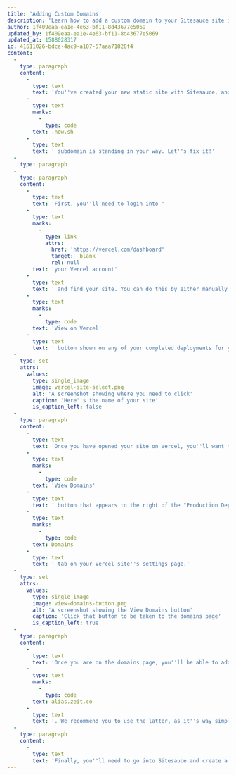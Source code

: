 ```yaml
---
title: 'Adding Custom Domains'
description: 'Learn how to add a custom domain to your Sitesauce site in no time.'
author: 1f409eaa-ea1e-4e63-bf11-8d43677e5069
updated_by: 1f409eaa-ea1e-4e63-bf11-8d43677e5069
updated_at: 1588028317
id: 41611026-bdce-4ac9-a107-57aaa71820f4
content:
  -
    type: paragraph
    content:
      -
        type: text
        text: 'You''ve created your new static site with Sitesauce, and now you want to put it in production. However, that '
      -
        type: text
        marks:
          -
            type: code
        text: .now.sh
      -
        type: text
        text: ' subdomain is standing in your way. Let''s fix it!'
  -
    type: paragraph
  -
    type: paragraph
    content:
      -
        type: text
        text: 'First, you''ll need to login into '
      -
        type: text
        marks:
          -
            type: link
            attrs:
              href: 'https://vercel.com/dashboard'
              target: _blank
              rel: null
        text: 'your Vercel account'
      -
        type: text
        text: ' and find your site. You can do this by either manually searching through your sites or by clicking the '
      -
        type: text
        marks:
          -
            type: code
        text: 'View on Vercel'
      -
        type: text
        text: ' button shown on any of your completed deployments for your site, then clicking the name of your site as shown on the top navigation.'
  -
    type: set
    attrs:
      values:
        type: single_image
        image: vercel-site-select.png
        alt: 'A screenshot showing where you need to click'
        caption: 'Here''s the name of your site'
        is_caption_left: false
  -
    type: paragraph
    content:
      -
        type: text
        text: 'Once you have opened your site on Vercel, you''ll want to click on the '
      -
        type: text
        marks:
          -
            type: code
        text: 'View Domains'
      -
        type: text
        text: ' button that appears to the right of the "Production Deployment" heading to be taken to the domains page. You can also find this page by clicking on the '
      -
        type: text
        marks:
          -
            type: code
        text: Domains
      -
        type: text
        text: ' tab on your Vercel site''s settings page.'
  -
    type: set
    attrs:
      values:
        type: single_image
        image: view-domains-button.png
        alt: 'A screenshot showing the View Domains button'
        caption: 'Click that button to be taken to the domains page'
        is_caption_left: true
  -
    type: paragraph
    content:
      -
        type: text
        text: 'Once you are on the domains page, you''ll be able to add a new domain by typing it into the input below the header. If it''s the first time you use this domain within Vercel, you''ll be asked to make some DNS changes. You can choose to either move your domain to Vercel by updating your nameservers or just create a CNAME record from your domain (or subdomain) to '
      -
        type: text
        marks:
          -
            type: code
        text: alias.zeit.co
      -
        type: text
        text: '. We recommend you to use the latter, as it''s way simpler. Once you''ve updated your DNS, Vercel will generate a new SSL certificate for your domain and add it to your site, at which point you''ll see a valid configuration checkmark next to it.'
  -
    type: paragraph
    content:
      -
        type: text
        text: 'Finally, you''ll need to go into Sitesauce and create a new deployment for your site. This will pull your new domain from Vercel and set it as the main domain in your URLs. Enjoy your new domain!'
---
```

